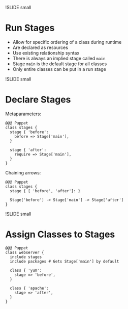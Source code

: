 !SLIDE small
# Run Stages

* Allow for specific ordering of a class during runtime
* Are declared as resources
* Use existing relationship syntax
* There is always an implied stage called `main`
* Stage `main` is the default stage for all classes
* Only entire classes can be put in a run stage


!SLIDE small
# Declare Stages

Metaparameters:

    @@@ Puppet
    class stages {
      stage { 'before':
        before => Stage['main'],
      }

      stage { 'after':
        require => Stage['main'],
      }
    }

Chaining arrows:

    @@@ Puppet
    class stages {
      stage { [ 'before', 'after']: }

      Stage['before'] -> Stage['main'] -> Stage['after']
    }


!SLIDE small
# Assign Classes to Stages

    @@@ Puppet
    class webserver {
      include stages
      include packages # Gets Stage['main'] by default

      class { 'yum':
        stage => 'before',
      }

      class { 'apache':
        stage => 'after',
      }
    }
